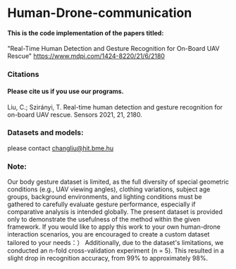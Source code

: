 # Human-Drone-communication

#### This is the code implementation of the papers titled:
"Real-Time Human Detection and Gesture Recognition for On-Board UAV Rescue" 
https://www.mdpi.com/1424-8220/21/6/2180


### Citations
#### Please cite us if you use our programs.

Liu, C.; Szirányi, T. Real-time human detection and gesture recognition for on-board UAV rescue. Sensors 2021, 21, 2180. 


### Datasets and models: 
please contact changliu@hit.bme.hu

### Note: 
Our body gesture dataset is limited, as the full diversity of special geometric conditions (e.g., UAV viewing angles), clothing variations, subject age groups, background environments, and lighting conditions must be gathered to carefully evaluate gesture performance, especially if comparative analysis is intended globally. 
The present dataset is provided only to demonstrate the usefulness of the method within the given framework. 
If you would like to apply this work to your own human-drone interaction scenarios, you are encouraged to create a custom dataset tailored to your needs：）
Additionally, due to the dataset's limitations, we conducted an n-fold cross-validation experiment (n = 5). This resulted in a slight drop in recognition accuracy, from 99% to approximately 98%.
